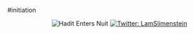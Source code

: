 #initiation
<div align="center">
<img src="theLodge.svg" alt="Hadit Enters Nuit"/>


  <a href="https://twitter.com/LamSlimenstein" target="_blank">
    <img alt="Twitter: LamSlimenstein" src="theLodge.svg" />
  </a>
  
</div>
